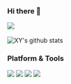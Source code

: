 ### Hi there 👋

<!--
**yx637718/yx637718** is a ✨ _special_ ✨ repository because its `README.md` (this file) appears on your GitHub profile.

Here are some ideas to get you started:

- 🔭 I’m currently working on ...
- 🌱 I’m currently learning ...
- 👯 I’m looking to collaborate on ...
- 🤔 I’m looking for help with ...
- 💬 Ask me about ...
- 📫 How to reach me: ...
- 😄 Pronouns: ...
- ⚡ Fun fact: ...
-->

![](http://antzuhl.cn:4000/get/@yx637718.readme)
<br>
<br>
![XY's github stats](https://github-readme-stats.vercel.app/api?username=yx637718&theme=solarized-light&show_icons=true)


### Platform & Tools
![](https://img.shields.io/badge/Windows-10-292e33?style=flat&logo=Windows&logoColor=ffffff)
![](https://img.shields.io/badge/IDE-RStudio-75aadb?style=flat&logo=RStudio&logoColor=ffffff)
![](https://img.shields.io/badge/Platform-Anaconda-42B029?style=flat&logo=Anaconda&logoColor=ffffff)
![](https://img.shields.io/badge/IDE-Visual%20Studio-007acc?style=flat&logo=Visual-Studio-Code&logoColor=ffffff)
